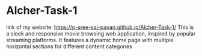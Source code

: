 # Alcher-Task-1
link of my website: https://p-sree-sai-pavan.github.io/Alcher-Task-1/
This is a sleek and responsive movie browsing web application, inspired by popular streaming platforms. It features a dynamic home page with multiple horizontal sections for different content categories
